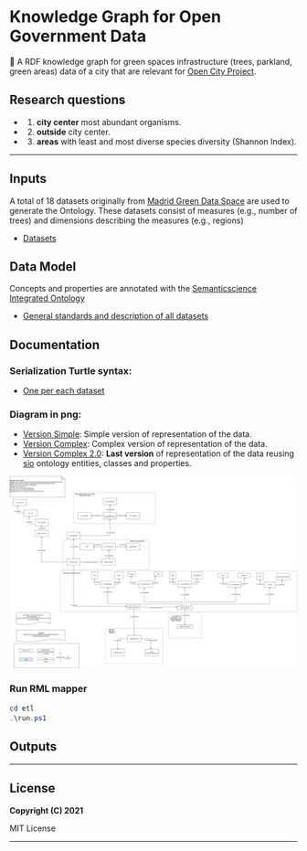 # Knowledge Graph for Open Government Data
🌲 A RDF knowledge graph for green spaces infrastructure (trees, parkland, green areas) data of a city that are relevant for [Open City Project](https://github.com/CiudadesAbiertas). 


## Research questions
* 1. **city center** most abundant organisms.
* 2. **outside** city center.
* 3. **areas** with least and most diverse species  diversity (Shannon Index).


---

## Inputs
A total of 18 datasets originally from [Madrid Green Data Space](https://mgds.oeg.fi.upm.es/datasets.html) are used to generate the Ontology. These datasets consist of measures (e.g., number of trees) and dimensions describing the measures (e.g., regions)

- [Datasets](data/inputs)

## Data Model
Concepts and properties are annotated with the [Semanticscience  Integrated Ontology](https://bioportal.bioontology.org/ontologies/SIO/)
- [General standards and description of all datasets](Information/data-standards.md)


## Documentation

### Serialization Turtle syntax:

- [One per each dataset](Information/data-standards.md)


### Diagram in png:

+ [Version Simple](Information/diagram-simple.png): Simple version of representation of the data.
+ [Version Complex](Information/diagram-complex.png): Complex version of representation of the data.
+ [Version Complex 2.0](Information/diagram-complex2.png): **Last version** of representation of the data reusing [sio](https://bioportal.bioontology.org/ontologies/SIO/) ontology entities, classes and properties.

<img src="Information/diagram-complex2.png" alt="Data Model - esgreen" style="zoom:150%;" />

### Run RML mapper 

```powershell
cd etl
.\run.ps1
```

## Outputs


---
## License

**Copyright (C) 2021**

MIT License 

---
